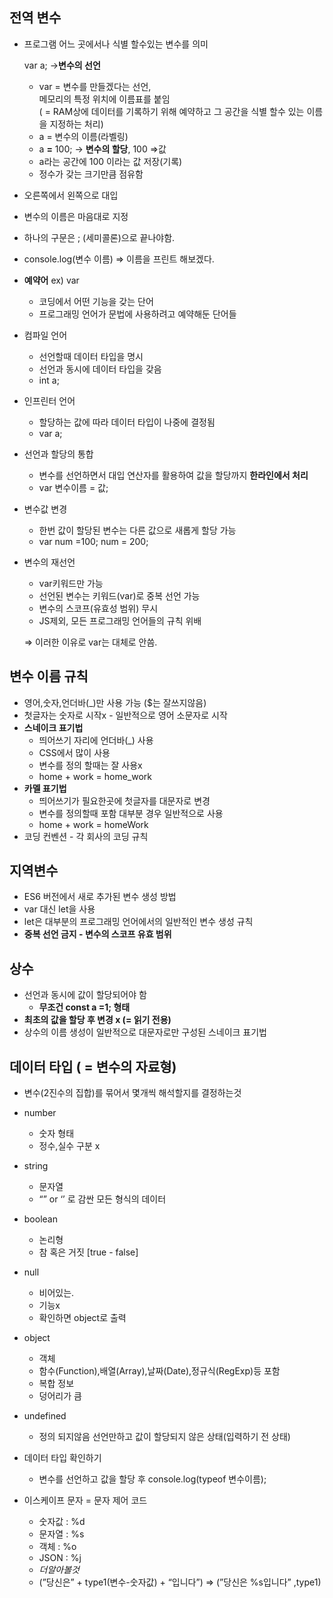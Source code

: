 ## 전역 변수

- 프로그램 어느 곳에서나 식별 할수있는 변수를 의미
    
    var a; →**변수의 선언**
    
    - var = 변수를 만들겠다는 선언,   
    메모리의 특정 위치에 이름표를 붙임    
    ( = RAM상에 데이터를 기록하기 위해 예약하고 그 공간을
     식별 할수 있는 이름을 지정하는 처리)
    - a = 변수의 이름(라벨링)
    - a **=** 100; → **변수의 할당**, 100 ⇒값
    - a라는 공간에 100 이라는 값 저장(기록)
    - 정수가 갖는 크기만큼 점유함
- 오른쪽에서 왼쪽으로 대입
- 변수의 이름은 마음대로 지정
- 하나의 구문은 ; (세미콜론)으로 끝나야함.
- console.log(변수 이름) ⇒ 이름을 프린트 해보겠다.
- **예약어**  ex) var
    - 코딩에서 어떤 기능을 갖는 단어
    - 프로그래밍 언어가 문법에 사용하려고 예약해둔 단어들
- 컴파일 언어
    - 선언할때 데이터 타입을 명시
    - 선언과 동시에 데이터 타입을 갖음
    - int a;
- 인프린터 언어
    - 할당하는 값에 따라 데이터 타입이 나중에 결정됨
    - var a;
- 선언과 할당의 통합
    - 변수를 선언하면서 대입 연산자를 활용하여 값을 할당까지 **한라인에서 처리**
    - var 변수이름 = 값;
- 변수값 변경
    - 한번 값이 할당된 변수는 다른 값으로 새롭게 할당 가능
    - var num =100;
    num = 200;
- 변수의 재선언
    - var키워드만 가능
    - 선언된 변수는 키워드(var)로 중복 선언 가능
    - 변수의 스코프(유효성 범위) 무시
    - JS제외, 모든 프로그래밍 언어들의 규칙 위배
    
    ⇒ 이러한 이유로 var는 대체로 안씀.
    

## 변수 이름 규칙

- 영어,숫자,언더바(_)만 사용 가능 ($는 잘쓰지않음)
- 첫글자는 숫자로 시작x - 일반적으로 영어 소문자로 시작
- **스네이크 표기법**
    - 띄어쓰기 자리에 언더바(_) 사용
    - CSS에서 많이 사용
    - 변수를 정의 할때는 잘 사용x
    - home + work = home_work
- **카멜 표기법**
    - 띄어쓰기가 필요한곳에 첫글자를 대문자로 변경
    - 변수를 정의할때 포함 대부분 경우 일반적으로 사용
    - home + work = homeWork
- 코딩 컨벤션 - 각 회사의 코딩 규칙

## 지역변수

- ES6 버전에서 새로 추가된 변수 생성 방법
- var 대신 let을 사용
- let은 대부분의 프로그래밍 언어에서의 일반적인 변수 생성 규칙
- **중복 선언 금지 - 변수의 스코프 유효 범위**

## 상수

- 선언과 동시에 값이 할당되어야 함
    - **무조건 const a =1; 형태**
- **최초의 값을 할당 후 변경 x (= 읽기 전용)**
- 상수의 이름 생성이 일반적으로 대문자로만 구성된 스네이크 표기법

## 데이터 타입 ( = 변수의 자료형)

- 변수(2진수의 집합)를 묶어서 몇개씩 해석할지를 결정하는것
- number
    - 숫자 형태
    - 정수,실수 구분 x
- string
    - 문자열
    - “” or ‘’ 로 감싼 모든 형식의 데이터
- boolean
    - 논리형
    - 참 혹은 거짓 [true - false]
- null
    - 비어있는.
    - 기능x
    - 확인하면 object로 출력
- object
    - 객체
    - 함수(Function),배열(Array),날짜(Date),정규식(RegExp)등 포함
    - 복합 정보
    - 덩어리가 큼
- undefined
    - 정의 되지않음
    선언만하고 값이 할당되지 않은 상태(입력하기 전 상태)
- 데이터 타입 확인하기
    - 변수를 선언하고 값을 할당 후 console.log(typeof 변수이름);

- 이스케이프 문자 = 문자 제어 코드
    - 숫자값 : %d
    - 문자열 : %s
    - 객체 : %o
    - JSON : %j
    - *더알아볼것*
    - (”당신은” + type1(변수-숫자값) + “입니다”)
    ⇒ (”당신은 %s입니다” ,type1)
